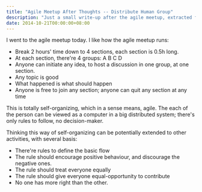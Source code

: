 ```yaml
---
title: "Agile Meetup After Thoughts -- Distribute Human Group"
description: "Just a small write-up after the agile meetup, extracted from my diary"
date: 2014-10-21T00:00:00+08:00
---
```


I went to the agile meetup today. I like how the agile meetup runs:

- Break 2 hours' time down to 4 sections, each section is 0.5h long.
- At each section, there're 4 groups: A B C D
- Anyone can initiate any idea, to host a discussion in one group, at one
  section.
- Any topic is good
- What happened is what should happen
- Anyone is free to join any section; anyone can quit any section at any time

This is totally self-organizing, which in a sense means, agile. The each of the
person can be viewed as a computer in a big distributed system; there's only
rules to follow, no decision-maker.

Thinking this way of self-organizing can be potentially extended to other
activities, with several basis:

- There're rules to define the basic flow
- The rule should encourage positive behaviour, and discourage the  negative
  ones. 
- The rule should treat everyone equally
- The rule should give everyone equal-opportunity to contribute
- No one has more right than the other.

